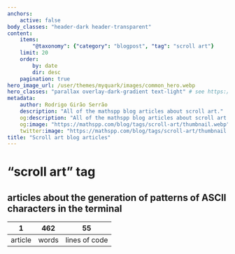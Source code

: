 ```yaml
---
anchors:
    active: false
body_classes: "header-dark header-transparent"
content:
    items:
        "@taxonomy": {"category": "blogpost", "tag": "scroll art"}
    limit: 20
    order:
        by: date
        dir: desc
    pagination: true
hero_image_url: /user/themes/myquark/images/common_hero.webp
hero_classes: "parallax overlay-dark-gradient text-light" # see https://demo.getgrav.org/blog-skeleton/blog/hero-classes
metadata:
    author: Rodrigo Girão Serrão
    description: "All of the mathspp blog articles about scroll art."
    og:description: "All of the mathspp blog articles about scroll art."
    og:image: "https://mathspp.com/blog/tags/scroll-art/thumbnail.webp"
    twitter:image: "https://mathspp.com/blog/tags/scroll-art/thumbnail.webp"
title: "Scroll art blog articles"
---
```


# “scroll art” tag


## articles about the generation of patterns of ASCII characters in the terminal



<table class="stats-table">
    <thead>
        <tr>
            <th style="text-align: center;">1</th>
            <th style="text-align: center;">462</th>
            <th style="text-align: center;">55</th>
        </tr>
    </thead>
    <tbody>
        <tr>
            <td style="text-align: center;">article</td>
            <td style="text-align: center;">words</td>
            <td style="text-align: center;">lines of code</td>
        </tr>
    </tbody>
</table>